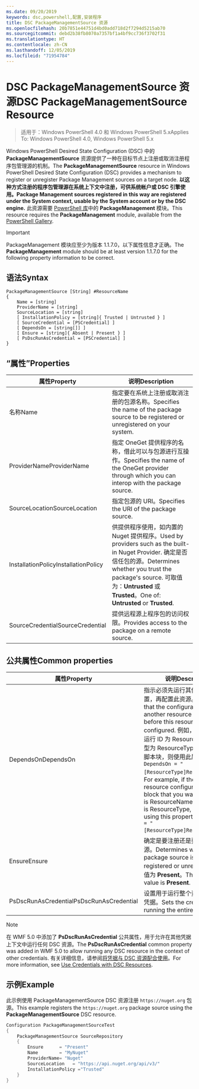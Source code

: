 ```yaml
---
ms.date: 09/20/2019
keywords: dsc,powershell,配置,安装程序
title: DSC PackageManagementSource 资源
ms.openlocfilehash: 20b7851e44751d4bd0add718d2f7294d5215ab70
ms.sourcegitcommit: debd2b38fb8070a7357bf1a4bf9cc736f3702f31
ms.translationtype: HT
ms.contentlocale: zh-CN
ms.lasthandoff: 12/05/2019
ms.locfileid: "71954784"
---
```

# <a name="dsc-packagemanagementsource-resource"></a><span data-ttu-id="513ab-103">DSC PackageManagementSource 资源</span><span class="sxs-lookup"><span data-stu-id="513ab-103">DSC PackageManagementSource Resource</span></span>

> <span data-ttu-id="513ab-104">适用于：Windows PowerShell 4.0 和 Windows PowerShell 5.x</span><span class="sxs-lookup"><span data-stu-id="513ab-104">Applies To: Windows PowerShell 4.0, Windows PowerShell 5.x</span></span>

<span data-ttu-id="513ab-105">Windows PowerShell Desired State Configuration (DSC) 中的 **PackageManagementSource** 资源提供了一种在目标节点上注册或取消注册程序包管理源的机制。</span><span class="sxs-lookup"><span data-stu-id="513ab-105">The **PackageManagementSource** resource in Windows PowerShell Desired State Configuration (DSC) provides a mechanism to register or unregister Package Management sources on a target node.</span></span>
<span data-ttu-id="513ab-106">**以这种方式注册的程序包管理源在系统上下文中注册，可供系统帐户或 DSC 引擎使用。**</span><span class="sxs-lookup"><span data-stu-id="513ab-106">**Package Management sources registered in this way are registered under the System context, usable by the System account or by the DSC engine.**</span></span> <span data-ttu-id="513ab-107">此资源需要 [PowerShell 库](https://PowerShellGallery.com)中的 **PackageManagement** 模块。</span><span class="sxs-lookup"><span data-stu-id="513ab-107">This resource requires the **PackageManagement** module, available from the [PowerShell Gallery](https://PowerShellGallery.com).</span></span>

> [!IMPORTANT]
> <span data-ttu-id="513ab-108">PackageManagement  模块应至少为版本 1.1.7.0，以下属性信息才正确。</span><span class="sxs-lookup"><span data-stu-id="513ab-108">The **PackageManagement** module should be at least version 1.1.7.0 for the following property information to be correct.</span></span>

## <a name="syntax"></a><span data-ttu-id="513ab-109">语法</span><span class="sxs-lookup"><span data-stu-id="513ab-109">Syntax</span></span>

```Syntax
PackageManagementSource [String] #ResourceName
{
    Name = [string]
    ProviderName = [string]
    SourceLocation = [string]
    [ InstallationPolicy = [string]{ Trusted | Untrusted } ]
    [ SourceCredential = [PSCredential] ]
    [ DependsOn = [string[]] ]
    [ Ensure = [string]{ Absent | Present } ]
    [ PsDscRunAsCredential = [PSCredential] ]
}
```

## <a name="properties"></a><span data-ttu-id="513ab-110">“属性”</span><span class="sxs-lookup"><span data-stu-id="513ab-110">Properties</span></span>

|<span data-ttu-id="513ab-111">属性</span><span class="sxs-lookup"><span data-stu-id="513ab-111">Property</span></span> |<span data-ttu-id="513ab-112">说明</span><span class="sxs-lookup"><span data-stu-id="513ab-112">Description</span></span> |
|---|---|
|<span data-ttu-id="513ab-113">名称</span><span class="sxs-lookup"><span data-stu-id="513ab-113">Name</span></span> |<span data-ttu-id="513ab-114">指定要在系统上注册或取消注册的包源名称。</span><span class="sxs-lookup"><span data-stu-id="513ab-114">Specifies the name of the package source to be registered or unregistered on your system.</span></span> |
|<span data-ttu-id="513ab-115">ProviderName</span><span class="sxs-lookup"><span data-stu-id="513ab-115">ProviderName</span></span> |<span data-ttu-id="513ab-116">指定 OneGet 提供程序的名称，借此可以与包源进行互操作。</span><span class="sxs-lookup"><span data-stu-id="513ab-116">Specifies the name of the OneGet provider through which you can interop with the package source.</span></span> |
|<span data-ttu-id="513ab-117">SourceLocation</span><span class="sxs-lookup"><span data-stu-id="513ab-117">SourceLocation</span></span> |<span data-ttu-id="513ab-118">指定包源的 URI。</span><span class="sxs-lookup"><span data-stu-id="513ab-118">Specifies the URI of the package source.</span></span> |
|<span data-ttu-id="513ab-119">InstallationPolicy</span><span class="sxs-lookup"><span data-stu-id="513ab-119">InstallationPolicy</span></span> |<span data-ttu-id="513ab-120">供提供程序使用，如内置的 Nuget 提供程序。</span><span class="sxs-lookup"><span data-stu-id="513ab-120">Used by providers such as the built-in Nuget Provider.</span></span> <span data-ttu-id="513ab-121">确定是否信任包的源。</span><span class="sxs-lookup"><span data-stu-id="513ab-121">Determines whether you trust the package's source.</span></span> <span data-ttu-id="513ab-122">可取值为：**Untrusted** 或 **Trusted**。</span><span class="sxs-lookup"><span data-stu-id="513ab-122">One of: **Untrusted** or **Trusted**.</span></span> |
|<span data-ttu-id="513ab-123">SourceCredential</span><span class="sxs-lookup"><span data-stu-id="513ab-123">SourceCredential</span></span> |<span data-ttu-id="513ab-124">提供远程源上程序包的访问权限。</span><span class="sxs-lookup"><span data-stu-id="513ab-124">Provides access to the package on a remote source.</span></span> |

## <a name="common-properties"></a><span data-ttu-id="513ab-125">公共属性</span><span class="sxs-lookup"><span data-stu-id="513ab-125">Common properties</span></span>

|<span data-ttu-id="513ab-126">属性</span><span class="sxs-lookup"><span data-stu-id="513ab-126">Property</span></span> |<span data-ttu-id="513ab-127">说明</span><span class="sxs-lookup"><span data-stu-id="513ab-127">Description</span></span> |
|---|---|
|<span data-ttu-id="513ab-128">DependsOn</span><span class="sxs-lookup"><span data-stu-id="513ab-128">DependsOn</span></span> |<span data-ttu-id="513ab-129">指示必须先运行其他资源的配置，再配置此资源。</span><span class="sxs-lookup"><span data-stu-id="513ab-129">Indicates that the configuration of another resource must run before this resource is configured.</span></span> <span data-ttu-id="513ab-130">例如，如果想要首先运行 ID 为 ResourceName、类型为 ResourceType 的资源配置脚本块，则使用此属性的语法为 `DependsOn = "[ResourceType]ResourceName"`。</span><span class="sxs-lookup"><span data-stu-id="513ab-130">For example, if the ID of the resource configuration script block that you want to run first is ResourceName and its type is ResourceType, the syntax for using this property is `DependsOn = "[ResourceType]ResourceName"`.</span></span> |
|<span data-ttu-id="513ab-131">Ensure</span><span class="sxs-lookup"><span data-stu-id="513ab-131">Ensure</span></span> |<span data-ttu-id="513ab-132">确定是要注册还是要取消注册包源。</span><span class="sxs-lookup"><span data-stu-id="513ab-132">Determines whether the package source is to be registered or unregistered.</span></span> <span data-ttu-id="513ab-133">默认值为 **Present**。</span><span class="sxs-lookup"><span data-stu-id="513ab-133">The default value is **Present**.</span></span> |
|<span data-ttu-id="513ab-134">PsDscRunAsCredential</span><span class="sxs-lookup"><span data-stu-id="513ab-134">PsDscRunAsCredential</span></span> |<span data-ttu-id="513ab-135">设置用于运行整个资源的身份的凭据。</span><span class="sxs-lookup"><span data-stu-id="513ab-135">Sets the credential for running the entire resource as.</span></span> |

> [!NOTE]
> <span data-ttu-id="513ab-136">在 WMF 5.0 中添加了 **PsDscRunAsCredential** 公共属性，用于允许在其他凭据上下文中运行任何 DSC 资源。</span><span class="sxs-lookup"><span data-stu-id="513ab-136">The **PsDscRunAsCredential** common property was added in WMF 5.0 to allow running any DSC resource in the context of other credentials.</span></span> <span data-ttu-id="513ab-137">有关详细信息，请参阅[将凭据与 DSC 资源配合使用](../../../configurations/runasuser.md)。</span><span class="sxs-lookup"><span data-stu-id="513ab-137">For more information, see [Use Credentials with DSC Resources](../../../configurations/runasuser.md).</span></span>

## <a name="example"></a><span data-ttu-id="513ab-138">示例</span><span class="sxs-lookup"><span data-stu-id="513ab-138">Example</span></span>

<span data-ttu-id="513ab-139">此示例使用 PackageManagementSource  DSC 资源注册 `https://nuget.org` 包源。</span><span class="sxs-lookup"><span data-stu-id="513ab-139">This example registers the `https://nuget.org` package source using the **PackageManagementSource** DSC resource.</span></span>

```powershell
Configuration PackageManagementSourceTest
{
    PackageManagementSource SourceRepository
    {
        Ensure      = "Present"
        Name        = "MyNuget"
        ProviderName= "Nuget"
        SourceLocation   = "https://api.nuget.org/api/v3/"
        InstallationPolicy ="Trusted"
    }
}
```